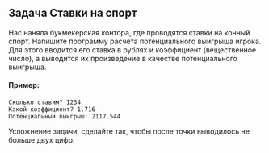 ## Задача Ставки на спорт
Нас наняла букмекерская контора, где проводятся ставки на конный спорт.
Напишите программу расчёта потенциального выигрыша игрока.
Для этого вводится его ставка в рублях и коэффициент (вещественное число),
а выводится их произведение в качестве потенциального выигрыша.

#### Пример:
```
Сколько ставим? 1234
Какой коэффициент? 1.716
Потенциальный выигрыш: 2117.544
```
Усложнение задачи: сделайте так, чтобы после точки выводилось не больше двух цифр.
